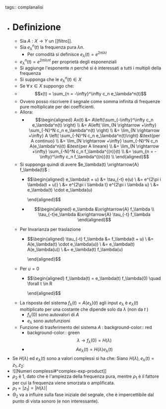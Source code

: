 tags:: complanalisi

- # Definizione
	- Sia $A : X \rightarrow Y$ un [[filtro]].
	- Sia $e_\lambda^n(t)$ la frequenza pura $\lambda n$.
		- Per comodità si definisce $e_\lambda(t) = e^{2\pi i \lambda t}$
	- $e^n_\lambda(t) = e^{2\pi i \lambda n t}$ per proprietà degli esponenziali
	- Si aggiunge l'esponente $n$ perché si è interessati a tutti i multipli della frequenza
	- Si supponga che le $e_\lambda^n(t) \in X$
	- Se $\forall\,x \in X$ suppongo che:
	- $$x(t) = \sum_{n = -\infty}^\infty c_n e_\lambda^n(t)$$
	- Ovvero posso riscrivere il segnale come somma infinita di frequenze pure moltiplicate per dei coefficienti.
	- Allora:
		- $$\begin{aligned}
		  Ax(t) &= A\left(\sum_{-\infty}^\infty c_n e_\lambda^n(t) \right) \\
		  &= A\left( \lim_{N \rightarrow +\infty} \sum_{-N}^N c_n e_\lambda^n(t)  \right) \\
		  &= \lim_{N \rightarrow +\infty} A \left( \sum_{-N}^N c_n e_\lambda^n(t)\right) &\text{per A continuo} \\
		  &= \lim_{N \rightarrow +\infty} \sum_{-N}^N c_n A(e_\lambda^n)(t) &\text{per A lineare} \\
		  &= \lim_{N \rightarrow +\infty} \sum_{-N}^N c_n f_\lambda^{(n)}(t) \\
		  &= \sum_{n = -\infty}^\infty c_n f_\lambda^{(n)}(t) \\
		  \end{aligned}$$
	- Si supponga quindi di avere $e_\lambda(t) \xrightarrow{A} f_\lambda(t)$ :
		- $$\begin{aligned}
		  e_\lambda(t + u) &= \tau_{-t} e(u) \\
		    &= e^{2\pi i \lambda(t + u)} \\
		    &= e^{2\pi i \lambda t} e^{2\pi i \lambda u} \\
		    &= e_\lambda(t) \cdot e_\lambda(u)
		    
		  \end{aligned}$$
		- $$\begin{aligned}
		  e_\lambda &\xrightarrow{A} f_\lambda \\
		  \tau_{-t}e_\lambda &\xrightarrow{A} \tau_{-t} f_\lambda
		  \end{aligned}$$
	- Per Invarianza per traslazione
		- $$\begin{aligned}
		  \tau_{-t} f_\lambda &= f_\lambda(t + u) \\
		     &= A(e_\lambda(t) \cdot e_\lambda(u)) \\
		     &= e_\lambda(t) A(e_\lambda(u)) \\
		     &= e_\lambda(t) f_\lambda(u)
		    
		  \end{aligned}$$
	- Per $u = 0$
		- $$\begin{aligned}
		  f_\lambda(t) = e_\lambda(t) f_\lambda(0) \quad \forall t \in R
		  	  
		  \end{aligned}$$
	- La risposta del sistema $f_\lambda(t) = A(e_\lambda)(t)$ agli input $e_\lambda$ è $e_\lambda(t)$ moltiplicato per una costante che dipende solo da $\lambda$ (non da $t$ )
		- $f_\lambda(0)$ sono autovalori di $A$
		- $e_\lambda$ sono autofunzioni
	- Funzione di trasferimento del sistema $A$ :
	  background-color:: red
		- background-color:: green
		  $$\lambda \rightarrow f_\lambda(0) = H(\lambda)$$
		- $$Ae_\lambda(t) = H(\lambda)e_\lambda(t)$$
- Se $H(\lambda)$ ed $e_\lambda(t)$ sono a valori complessi si ha che:
  Siano $H(\lambda), e_\lambda(t) = z_{1}, z_2$:
- ![[Numeri complessi#^complex-exp-product]]
- $\rho_2$ è 1, dato che è l'ampiezza della frequenza pura, mentre $\rho_1$ è il fattore per cui la frequenza viene smorzata o amplificata.
- $\rho_{1}=|z_1|=|H(\lambda)|$
- $\Theta_{2}$ va a influire sulla fase iniziale del segnale, che è impercettibile dal punto di vista sonoro (e non interessante).